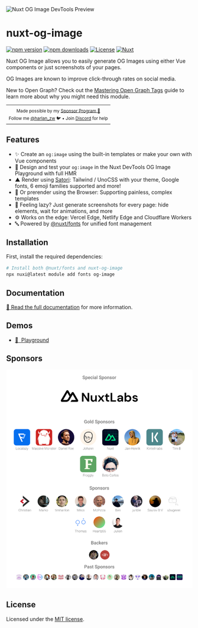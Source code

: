 <img src="https://github.com/nuxt-modules/og-image/assets/5326365/e337b490-dccb-4e58-972a-5e6e63f30986" alt="Nuxt OG Image DevTools Preview">

<h1>nuxt-og-image</h1>

[![npm version][npm-version-src]][npm-version-href]
[![npm downloads][npm-downloads-src]][npm-downloads-href]
[![License][license-src]][license-href]
[![Nuxt][nuxt-src]][nuxt-href]

Nuxt OG Image allows you to easily generate OG Images using either Vue components or just screenshots of your pages.

OG Images are known to improve click-through rates on social media.

New to Open Graph? Check out the [Mastering Open Graph Tags](https://nuxtseo.com/learn/mastering-meta/open-graph) guide to learn more about why you might
need this module.

<p align="center">
<table>
<tbody>
<td align="center">
<sub>Made possible by my <a href="https://github.com/sponsors/harlan-zw">Sponsor Program 💖</a><br> Follow me <a href="https://twitter.com/harlan_zw">@harlan_zw</a> 🐦 • Join <a href="https://discord.gg/275MBUBvgP">Discord</a> for help</sub><br>
</td>
</tbody>
</table>
</p>

## Features

- ✨ Create an `og:image` using the built-in templates or make your own with Vue components
- 🎨 Design and test your `og:image` in the Nuxt DevTools OG Image Playground with full HMR
- ▲ Render using [Satori](https://github.com/vercel/satori): Tailwind / UnoCSS with your theme, Google fonts, 6 emoji families supported and more!
- 🤖 Or prerender using the Browser: Supporting painless, complex templates
- 📸 Feeling lazy? Just generate screenshots for every page: hide elements, wait for animations, and more
- ⚙️ Works on the edge: Vercel Edge, Netlify Edge and Cloudflare Workers
- 🔤 Powered by [@nuxt/fonts](https://github.com/nuxt/fonts) for unified font management

## Installation

First, install the required dependencies:

```bash
# Install both @nuxt/fonts and nuxt-og-image
npx nuxi@latest module add fonts og-image
```

## Documentation

[📖 Read the full documentation](https://nuxtseo.com/og-image/getting-started/installation) for more information.

## Demos

- [👾 &nbsp;Playground](https://stackblitz.com/edit/nuxt-starter-pxs3wk?file=nuxt.config.ts)

## Sponsors

<p align="center">
  <a href="https://raw.githubusercontent.com/harlan-zw/static/main/sponsors.svg">
    <img src='https://raw.githubusercontent.com/harlan-zw/static/main/sponsors.svg'/>
  </a>
</p>

## License

Licensed under the [MIT license](https://github.com/nuxt-modules/og-image/blob/main/LICENSE.md).

<!-- Badges -->
[npm-version-src]: https://img.shields.io/npm/v/nuxt-og-image/latest.svg?style=flat&colorA=18181B&colorB=28CF8D
[npm-version-href]: https://npmjs.com/package/nuxt-og-image

[npm-downloads-src]: https://img.shields.io/npm/dm/nuxt-og-image.svg?style=flat&colorA=18181B&colorB=28CF8D
[npm-downloads-href]: https://npmjs.com/package/nuxt-og-image

[license-src]: https://img.shields.io/github/license/nuxt-modules/og-image.svg?style=flat&colorA=18181B&colorB=28CF8D
[license-href]: https://github.com/nuxt-modules/og-image/blob/main/LICENSE.md

[nuxt-src]: https://img.shields.io/badge/Nuxt-18181B?logo=nuxt.js
[nuxt-href]: https://nuxt.com
